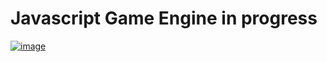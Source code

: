 # Javascript Game Engine in progress

[![image](https://res.cloudinary.com/shimozurdo/image/upload/v1610495690/markdown/wip_j24cnl.gif)]()

